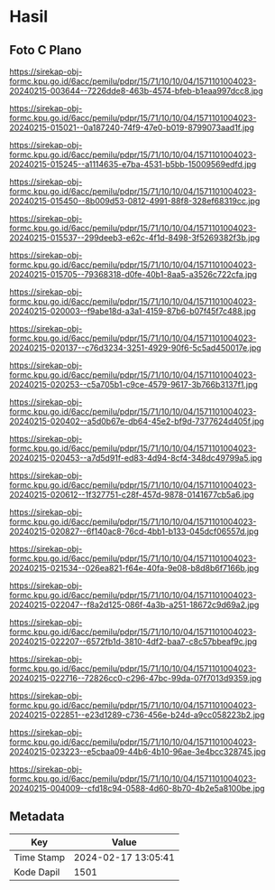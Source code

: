# Hasil

## Foto C Plano

https://sirekap-obj-formc.kpu.go.id/6acc/pemilu/pdpr/15/71/10/10/04/1571101004023-20240215-003644--7226dde8-463b-4574-bfeb-b1eaa997dcc8.jpg

https://sirekap-obj-formc.kpu.go.id/6acc/pemilu/pdpr/15/71/10/10/04/1571101004023-20240215-015021--0a187240-74f9-47e0-b019-8799073aad1f.jpg

https://sirekap-obj-formc.kpu.go.id/6acc/pemilu/pdpr/15/71/10/10/04/1571101004023-20240215-015245--a1114635-e7ba-4531-b5bb-15009569edfd.jpg

https://sirekap-obj-formc.kpu.go.id/6acc/pemilu/pdpr/15/71/10/10/04/1571101004023-20240215-015450--8b009d53-0812-4991-88f8-328ef68319cc.jpg

https://sirekap-obj-formc.kpu.go.id/6acc/pemilu/pdpr/15/71/10/10/04/1571101004023-20240215-015537--299deeb3-e62c-4f1d-8498-3f5269382f3b.jpg

https://sirekap-obj-formc.kpu.go.id/6acc/pemilu/pdpr/15/71/10/10/04/1571101004023-20240215-015705--79368318-d0fe-40b1-8aa5-a3526c722cfa.jpg

https://sirekap-obj-formc.kpu.go.id/6acc/pemilu/pdpr/15/71/10/10/04/1571101004023-20240215-020003--f9abe18d-a3a1-4159-87b6-b07f45f7c488.jpg

https://sirekap-obj-formc.kpu.go.id/6acc/pemilu/pdpr/15/71/10/10/04/1571101004023-20240215-020137--c76d3234-3251-4929-90f6-5c5ad450017e.jpg

https://sirekap-obj-formc.kpu.go.id/6acc/pemilu/pdpr/15/71/10/10/04/1571101004023-20240215-020253--c5a705b1-c9ce-4579-9617-3b766b3137f1.jpg

https://sirekap-obj-formc.kpu.go.id/6acc/pemilu/pdpr/15/71/10/10/04/1571101004023-20240215-020402--a5d0b67e-db64-45e2-bf9d-7377624d405f.jpg

https://sirekap-obj-formc.kpu.go.id/6acc/pemilu/pdpr/15/71/10/10/04/1571101004023-20240215-020453--a7d5d91f-ed83-4d94-8cf4-348dc49799a5.jpg

https://sirekap-obj-formc.kpu.go.id/6acc/pemilu/pdpr/15/71/10/10/04/1571101004023-20240215-020612--1f327751-c28f-457d-9878-0141677cb5a6.jpg

https://sirekap-obj-formc.kpu.go.id/6acc/pemilu/pdpr/15/71/10/10/04/1571101004023-20240215-020827--6f140ac8-76cd-4bb1-b133-045dcf06557d.jpg

https://sirekap-obj-formc.kpu.go.id/6acc/pemilu/pdpr/15/71/10/10/04/1571101004023-20240215-021534--026ea821-f64e-40fa-9e08-b8d8b6f7166b.jpg

https://sirekap-obj-formc.kpu.go.id/6acc/pemilu/pdpr/15/71/10/10/04/1571101004023-20240215-022047--f8a2d125-086f-4a3b-a251-18672c9d69a2.jpg

https://sirekap-obj-formc.kpu.go.id/6acc/pemilu/pdpr/15/71/10/10/04/1571101004023-20240215-022207--6572fb1d-3810-4df2-baa7-c8c57bbeaf9c.jpg

https://sirekap-obj-formc.kpu.go.id/6acc/pemilu/pdpr/15/71/10/10/04/1571101004023-20240215-022716--72826cc0-c296-47bc-99da-07f7013d9359.jpg

https://sirekap-obj-formc.kpu.go.id/6acc/pemilu/pdpr/15/71/10/10/04/1571101004023-20240215-022851--e23d1289-c736-456e-b24d-a9cc058223b2.jpg

https://sirekap-obj-formc.kpu.go.id/6acc/pemilu/pdpr/15/71/10/10/04/1571101004023-20240215-023223--e5cbaa09-44b6-4b10-96ae-3e4bcc328745.jpg

https://sirekap-obj-formc.kpu.go.id/6acc/pemilu/pdpr/15/71/10/10/04/1571101004023-20240215-004009--cfd18c94-0588-4d60-8b70-4b2e5a8100be.jpg


## Metadata

| Key        | Value               |
| ---------- | ------------------- |
| Time Stamp | 2024-02-17 13:05:41 |
| Kode Dapil | 1501                |



